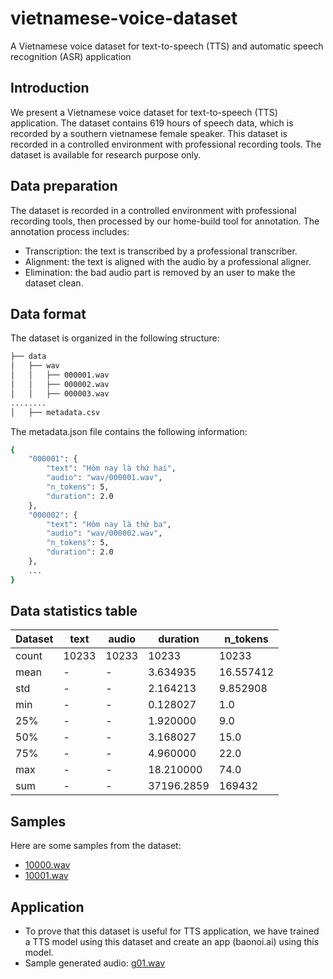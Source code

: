 # vietnamese-voice-dataset
A Vietnamese voice dataset for text-to-speech (TTS) and automatic speech recognition (ASR) application

## Introduction
We present a Vietnamese voice dataset for text-to-speech (TTS) application. 
The dataset contains 619 hours of speech data, which is recorded by a southern vietnamese female speaker. 
This dataset is recorded in a controlled environment with professional recording tools. 
The dataset is available for research purpose only.

## Data preparation
The dataset is recorded in a controlled environment with professional recording tools, then processed by our home-build tool for annotation.
The annotation process includes:
- Transcription: the text is transcribed by a professional transcriber.
- Alignment: the text is aligned with the audio by a professional aligner.
- Elimination: the bad audio part is removed by an user to make the dataset clean.

## Data format
The dataset is organized in the following structure:
```bash
├── data
│   ├── wav
│   │   ├── 000001.wav
│   │   ├── 000002.wav
│   │   ├── 000003.wav
........
│   ├── metadata.csv
```

The metadata.json file contains the following information:
```bash
{
    "000001": {
        "text": "Hôm nay là thứ hai",
        "audio": "wav/000001.wav",
        "n_tokens": 5,
        "duration": 2.0
    },
    "000002": {
        "text": "Hôm nay là thứ ba",
        "audio": "wav/000002.wav",
        "n_tokens": 5,
        "duration": 2.0
    },
    ...
}
```

## Data statistics table
| Dataset |  text | audio | duration |  n_tokens |
| ------- |-----------|-------|------------|--------|
| count   | 10233     | 10233 | 10233      | 10233  |
| mean    | -         | -     | 3.634935   | 16.557412 |
| std     | -         | -     | 2.164213   | 9.852908 |
| min     | -         | -     | 0.128027   | 1.0    |
| 25%     | -         | -     | 1.920000   | 9.0    |
| 50%     | -         | -     | 3.168027   | 15.0   |
| 75%     | -         | -     | 4.960000   | 22.0   |
| max     | -         | -     | 18.210000  | 74.0   |
|sum      | -         | -     | 37196.2859 | 169432 |

## Samples
Here are some samples from the dataset:
- [10000.wav](https://drive.google.com/file/d/1w60td0FO5AnC88cc0maUydnsw5q3zWL0/view?usp=share_link)
- [10001.wav](https://drive.google.com/file/d/1w60td0FO5AnC88cc0maUydnsw5q3zWL0/view?usp=share_link)

## Application
- To prove that this dataset is useful for TTS application, we have trained a TTS model using this dataset and create an app (baonoi.ai) using this model.
- Sample generated audio: [g01.wav](https://drive.google.com/file/d/1CcyHCXoS5m9ILgBsWY-RZY52JNaZjjge/view?usp=share_link)
